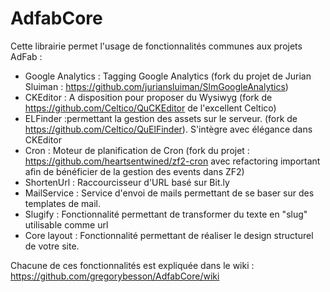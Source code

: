 AdfabCore
=========

Cette librairie permet l'usage de fonctionnalités communes aux projets AdFab :

- Google Analytics : Tagging Google Analytics (fork du projet de Jurian Sluiman : https://github.com/juriansluiman/SlmGoogleAnalytics)
- CKEditor :  A disposition pour proposer du Wysiwyg (fork de https://github.com/Celtico/QuCKEditor de l'excellent Celtico)
- ELFinder :permettant la gestion des assets sur le serveur. (fork de https://github.com/Celtico/QuElFinder). S'intègre avec élégance dans CKEditor
- Cron : Moteur de planification de Cron (fork du projet : https://github.com/heartsentwined/zf2-cron avec refactoring important afin de bénéficier de la gestion des events dans ZF2)
- ShortenUrl : Raccourcisseur d'URL basé sur Bit.ly
- MailService : Service d'envoi de mails permettant de se baser sur des templates de mail.
- Slugify : Fonctionnalité permettant de transformer du texte en "slug" utilisable comme url
- Core layout : Fonctionnalité permettant de réaliser le design structurel de votre site.

Chacune de ces fonctionnalités est expliquée dans le wiki : https://github.com/gregorybesson/AdfabCore/wiki